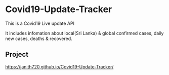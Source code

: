 # Covid19-Update-Tracker
This is a Covid19 Live update API

It includes infomation about local(Sri Lanka) & global confirmed cases, daily new cases, deaths & recovered.

## Project 

https://janith720.github.io/Covid19-Update-Tracker/
